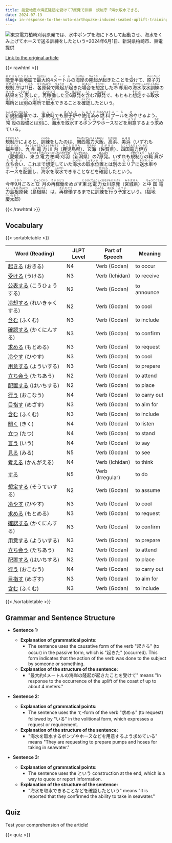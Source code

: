```yaml
---
title: 能登地震の海底隆起を受けて7原発で訓練　規制庁「海水取水できる」
date: 2024-07-13
slug: in-response-to-the-noto-earthquake-induced-seabed-uplift-training-was-conducted-at-7-nuclear-power-plants-the-regulatory-agency-stated-that-seawater-can-be-taken
---
```


![東京電力柏崎刈羽原発では、水中ポンプを海に下ろして起動させ、海水をくみ上げてホースで送る訓練をしたという=2024年6月1日、新潟県柏崎市、東電提供](None "東京電力柏崎刈羽原発では、水中ポンプを海に下ろして起動させ、海水をくみ上げてホースで送る訓練をしたという=2024年6月1日、新潟県柏崎市、東電提供")

[Link to the original article](https://asahi.com/articles/ASS7C2JM8S7CULBH00FM.html?iref=pc_tech_science_top__n)

{{< rawhtml >}}
<p><ruby>能登半島<rt>のとはんとう</rt></ruby><ruby>地震<rt>じしん</rt></ruby>で<ruby>最大<rt>さいだい</rt></ruby>約4<ruby>メートル<rt>めーとる</rt></ruby>の<ruby>海岸<rt>かいがん</rt></ruby>の<ruby>隆起<rt>りゅうき</rt></ruby>が<ruby>起<rt>お</rt></ruby>きたことを<ruby>受<rt>う</rt></ruby>けて、<ruby>原子力<rt>げんしりょく</rt></ruby><ruby>規制<rt>きせい</rt></ruby><ruby>庁<rt>ちょう</rt></ruby>は11<ruby>日<rt>にち</rt></ruby>、<ruby>各<rt>かく</rt></ruby><ruby>原発<rt>げんぱつ</rt></ruby>で<ruby>隆起<rt>りゅうき</rt></ruby>が<ruby>起<rt>お</rt></ruby>きた<ruby>場合<rt>ばあい</rt></ruby>を<ruby>想定<rt>そうてい</rt></ruby>した<ruby>冷却<rt>れいきゃく</rt></ruby>用の<ruby>海水<rt>かいすい</rt></ruby><ruby>取水<rt>しゅすい</rt></ruby><ruby>訓練<rt>くんれん</rt></ruby>の<ruby>結果<rt>けっか</rt></ruby>を<ruby>公表<rt>こうひょう</rt></ruby>した。<ruby>再<rt>さい</rt></ruby><ruby>稼働<rt>かどう</rt></ruby>した<ruby>全<rt>ぜん</rt></ruby>6<ruby>原発<rt>げんぱつ</rt></ruby>を<ruby>含<rt>ふく</rt></ruby>む7<ruby>原発<rt>げんぱつ</rt></ruby>で、もともと<ruby>想定<rt>そうてい</rt></ruby>する<ruby>取水<rt>しゅすい</rt></ruby><ruby>場所<rt>ばしょ</rt></ruby>とは<ruby>別<rt>べつ</rt></ruby>の<ruby>場所<rt>ばしょ</rt></ruby>で<ruby>取水<rt>しゅすい</rt></ruby>できることを<ruby>確認<rt>かくにん</rt></ruby>したという。</p>

<p><ruby>新規制<rt>しんきせい</rt></ruby><ruby>基準<rt>きじゅん</rt></ruby>では、<ruby>事故<rt>じこ</rt></ruby><ruby>時<rt>じ</rt></ruby>でも<ruby>原子炉<rt>げんしろ</rt></ruby>や<ruby>使用済み<rt>しようずみ</rt></ruby><ruby>燃料<rt>ねんりょう</rt></ruby><ruby>プール<rt>ぷーる</rt></ruby>を<ruby>冷<rt>ひ</rt></ruby>やせるよう、<ruby>常設<rt>じょうせつ</rt></ruby>の<ruby>設備<rt>せつび</rt></ruby>とは<ruby>別<rt>べつ</rt></ruby>に、<ruby>海水<rt>かいすい</rt></ruby>を<ruby>取水<rt>しゅすい</rt></ruby>する<ruby>ポンプ<rt>ぽんぷ</rt></ruby>や<ruby>ホース<rt>ほーす</rt></ruby>などを<ruby>用意<rt>ようい</rt></ruby>するよう<ruby>求<rt>もと</rt></ruby>めている。</p>

<p><ruby>規制庁<rt>きせいちょう</rt></ruby>によると、<ruby>訓練<rt>くんれん</rt></ruby>をしたのは、<ruby>関西電力大飯<rt>かんさいでんりょくおおい</rt></ruby>、<ruby>高浜<rt>たかはま</rt></ruby>、<ruby>美浜<rt>みはま</rt></ruby>（いずれも<ruby>福井県<rt>ふくいけん</rt></ruby>）、<ruby>九州電力川内<rt>きゅうしゅうでんりょくかわうち</rt></ruby>（<ruby>鹿児島県<rt>かごしまけん</rt></ruby>）、<ruby>玄海<rt>げんかい</rt></ruby>（<ruby>佐賀県<rt>さがけん</rt></ruby>）、<ruby>四国電力伊方<rt>しこくでんりょくいかた</rt></ruby>（<ruby>愛媛県<rt>えひめけん</rt></ruby>）、<ruby>東京電力柏崎刈羽<rt>とうきょうでんりょくかしわざきかりわ</rt></ruby>（<ruby>新潟県<rt>にいがたけん</rt></ruby>）の7<ruby>原発<rt>げんぱつ</rt></ruby>。いずれも<ruby>規制庁<rt>きせいちょう</rt></ruby>の<ruby>職員<rt>しょくいん</rt></ruby>が<ruby>立ち会い<rt>たちあい</rt></ruby>、これまで<ruby>想定<rt>そうてい</rt></ruby>していた<ruby>海水<rt>かいすい</rt></ruby>の<ruby>取水<rt>しゅすい</rt></ruby><ruby>位置<rt>いち</rt></ruby>とは<ruby>別<rt>べつ</rt></ruby>の<ruby>エリア<rt>えりあ</rt></ruby>に<ruby>送水車<rt>そうすいしゃ</rt></ruby>や<ruby>ホース<rt>ほーす</rt></ruby>を<ruby>配置<rt>はいち</rt></ruby>し、<ruby>海水<rt>かいすい</rt></ruby>を<ruby>取水<rt>しゅすい</rt></ruby>できることなどを<ruby>確認<rt>かくにん</rt></ruby>したという。</p>

<p>今年<ruby>9月<rt>くがつ</rt></ruby>ごろと<ruby>12月<rt>じゅうにがつ</rt></ruby>の<ruby>再稼働<rt>さいかどう</rt></ruby>をめざす<ruby>東北電力<rt>とうほくでんりょく</rt></ruby><ruby>女川<rt>おながわ</rt></ruby><ruby>原発<rt>げんぱつ</rt></ruby>（<ruby>宮城県<rt>みやぎけん</rt></ruby>）と<ruby>中国電力<rt>ちゅうごくでんりょく</rt></ruby><ruby>島根<rt>しまね</rt></ruby><ruby>原発<rt>げんぱつ</rt></ruby>（<ruby>島根県<rt>しまねけん</rt></ruby>）は、<ruby>再稼働<rt>さいかどう</rt></ruby>するまでに<ruby>訓練<rt>くんれん</rt></ruby>を<ruby>行<rt>おこな</rt></ruby>う<ruby>予定<rt>よてい</rt></ruby>という。（<ruby>福地<rt>ふくち</rt></ruby><ruby>慶太郎<rt>けいたろう</rt></ruby>）</p>
{{< /rawhtml >}}

## Vocabulary


{{< sortabletable >}}

| Word (Reading) | JLPT Level | Part of Speech | Meaning |
|-----------------|------------|---------------|---------|
|[起きる](https://jisho.org/search/%E8%B5%B7%E3%81%8D%E3%82%8B) (おきる)| N4 | Verb (Godan) | to occur |
|[受ける](https://jisho.org/search/%E5%8F%97%E3%81%91%E3%82%8B) (うける)| N3 | Verb (Ichidan) | to receive |
|[公表する](https://jisho.org/search/%E5%85%AC%E8%A1%A8%E3%81%99%E3%82%8B) (こうひょうする)| N2 | Verb (Godan) | to announce |
|[冷却する](https://jisho.org/search/%E5%86%B7%E5%8D%B4%E3%81%99%E3%82%8B) (れいきゃくする)| N2 | Verb (Godan) | to cool |
|[含む](https://jisho.org/search/%E5%90%AB%E3%82%80) (ふくむ)| N3 | Verb (Godan) | to include |
|[確認する](https://jisho.org/search/%E7%A2%BA%E8%AA%8D%E3%81%99%E3%82%8B) (かくにんする)| N3 | Verb (Godan) | to confirm |
|[求める](https://jisho.org/search/%E6%B1%82%E3%82%81%E3%82%8B) (もとめる)| N3 | Verb (Godan) | to request |
|[冷やす](https://jisho.org/search/%E5%86%B7%E3%82%84%E3%81%99) (ひやす)| N3 | Verb (Godan) | to cool |
|[用意する](https://jisho.org/search/%E7%94%A8%E6%84%8F%E3%81%99%E3%82%8B) (よういする)| N3 | Verb (Godan) | to prepare |
|[立ち会う](https://jisho.org/search/%E7%AB%8B%E3%81%A1%E4%BC%9A%E3%81%86) (たちあう)| N2 | Verb (Godan) | to attend |
|[配置する](https://jisho.org/search/%E9%85%8D%E7%BD%AE%E3%81%99%E3%82%8B) (はいちする)| N2 | Verb (Godan) | to place |
|[行う](https://jisho.org/search/%E8%A1%8C%E3%81%86) (おこなう)| N4 | Verb (Godan) | to carry out |
|[目指す](https://jisho.org/search/%E7%9B%AE%E6%8C%87%E3%81%99) (めざす)| N3 | Verb (Godan) | to aim for |
|[含む](https://jisho.org/search/%E5%90%AB%E3%82%80) (ふくむ)| N3 | Verb (Godan) | to include |
|[聞く](https://jisho.org/search/%E8%81%9E%E3%81%8F) (きく)| N4 | Verb (Godan) | to listen |
|[立つ](https://jisho.org/search/%E7%AB%8B%E3%81%A4) (たつ)| N4 | Verb (Godan) | to stand |
|[言う](https://jisho.org/search/%E8%A8%80%E3%81%86) (いう)| N4 | Verb (Godan) | to say |
|[見る](https://jisho.org/search/%E8%A6%8B%E3%82%8B) (みる)| N5 | Verb (Godan) | to see |
|[考える](https://jisho.org/search/%E8%80%83%E3%81%88%E3%82%8B) (かんがえる)| N4 | Verb (Ichidan) | to think |
|[する](https://jisho.org/search/%E3%81%99%E3%82%8B)| N5 | Verb (Irregular) | to do |
|[想定する](https://jisho.org/search/%E6%83%B3%E5%AE%9A%E3%81%99%E3%82%8B) (そうていする)| N2 | Verb (Godan) | to assume |
|[冷やす](https://jisho.org/search/%E5%86%B7%E3%82%84%E3%81%99) (ひやす)| N3 | Verb (Godan) | to cool |
|[求める](https://jisho.org/search/%E6%B1%82%E3%82%81%E3%82%8B) (もとめる)| N3 | Verb (Godan) | to request |
|[確認する](https://jisho.org/search/%E7%A2%BA%E8%AA%8D%E3%81%99%E3%82%8B) (かくにんする)| N3 | Verb (Godan) | to confirm |
|[用意する](https://jisho.org/search/%E7%94%A8%E6%84%8F%E3%81%99%E3%82%8B) (よういする)| N3 | Verb (Godan) | to prepare |
|[立ち会う](https://jisho.org/search/%E7%AB%8B%E3%81%A1%E4%BC%9A%E3%81%86) (たちあう)| N2 | Verb (Godan) | to attend |
|[配置する](https://jisho.org/search/%E9%85%8D%E7%BD%AE%E3%81%99%E3%82%8B) (はいちする)| N2 | Verb (Godan) | to place |
|[行う](https://jisho.org/search/%E8%A1%8C%E3%81%86) (おこなう)| N4 | Verb (Godan) | to carry out |
|[目指す](https://jisho.org/search/%E7%9B%AE%E6%8C%87%E3%81%99) (めざす)| N3 | Verb (Godan) | to aim for |
|[含む](https://jisho.org/search/%E5%90%AB%E3%82%80) (ふくむ)| N3 | Verb (Godan) | to include |

{{< /sortabletable >}}


## Grammar and Sentence Structure

- **Sentence 1:**
  - **Explanation of grammatical points:** 
    - The sentence uses the causative form of the verb "起きる" (to occur) in the passive form, which is "起きた" (occurred). This form indicates that the action of the verb was done to the subject by someone or something.
  - **Explanation of the structure of the sentence:**
    - "最大約4メートルの海岸の隆起が起きたことを受けて" means "In response to the occurrence of the uplift of the coast of up to about 4 meters."

- **Sentence 2:**
  - **Explanation of grammatical points:** 
    - The sentence uses the て-form of the verb "求める" (to request) followed by "いる" in the volitional form, which expresses a request or requirement.
  - **Explanation of the structure of the sentence:**
    - "海水を取水するポンプやホースなどを用意するよう求めている" means "They are requesting to prepare pumps and hoses for taking in seawater."

- **Sentence 3:**
  - **Explanation of grammatical points:** 
    - The sentence uses the という construction at the end, which is a way to quote or report information.
  - **Explanation of the structure of the sentence:**
    - "海水を取水できることなどを確認したという" means "It is reported that they confirmed the ability to take in seawater."

## Quiz

Test your comprehension of the article!

{{< quiz >}}